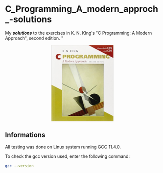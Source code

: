 # C_Programming_A_modern_approch_-solutions
My ***solutions*** to the exercises in K. N. King's "C Programming: A
Modern Approach", second edition. "

<p align="center">
<img src="cover.jpg" width="203" height="250"/>
</p>

## Informations
All testing was done on Linux system running GCC 11.4.0. 

To check the gcc version used, enter the following command:
```bash
gcc --version
```
